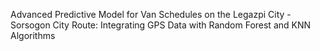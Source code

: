 Advanced Predictive Model for Van Schedules on the Legazpi City - Sorsogon City Route: Integrating GPS Data with Random Forest and KNN Algorithms

